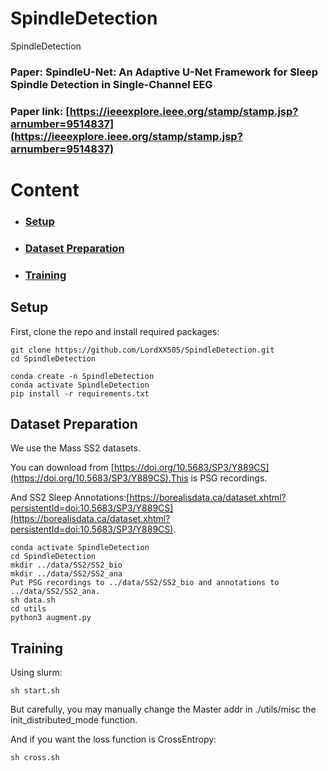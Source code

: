 # SpindleDetection
SpindleDetection

### Paper: SpindleU-Net: An Adaptive U-Net Framework for Sleep Spindle Detection in Single-Channel EEG

### Paper link: [https://ieeexplore.ieee.org/stamp/stamp.jsp?arnumber=9514837](https://ieeexplore.ieee.org/stamp/stamp.jsp?arnumber=9514837)


# Content
* ### [Setup](#Setup)
* ### [Dataset Preparation](#Preparation)
* ### [Training](#Training)

## <div id='Setup'>Setup</div>

First, clone the repo and install required packages:
```
git clone https://github.com/LordXX505/SpindleDetection.git
cd SpindleDetection

conda create -n SpindleDetection
conda activate SpindleDetection
pip install -r requirements.txt
```

## <div id='Preparation'>Dataset Preparation</div>
We use the Mass SS2 datasets. 

You can download from [https://doi.org/10.5683/SP3/Y889CS](https://doi.org/10.5683/SP3/Y889CS).This is PSG recordings.

And SS2 Sleep Annotations:[https://borealisdata.ca/dataset.xhtml?persistentId=doi:10.5683/SP3/Y889CS](https://borealisdata.ca/dataset.xhtml?persistentId=doi:10.5683/SP3/Y889CS).

```
conda activate SpindleDetection
cd SpindleDetection
mkdir ../data/SS2/SS2_bio
mkdir ../data/SS2/SS2_ana
Put PSG recordings to ../data/SS2/SS2_bio and annotations to ../data/SS2/SS2_ana.
sh data.sh
cd utils
python3 augment.py
```


## <div id='Training'>Training</div>
Using slurm:
```
sh start.sh
```
But carefully, you may manually change the Master addr in ./utils/misc the init_distributed_mode function.

And if you want the loss function is CrossEntropy:
```
sh cross.sh
```

